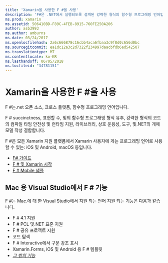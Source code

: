 ```yaml
---
title: 'Xamarin을 사용한 F #을 사용'
description: 'F#은 .NET에서 실행되도록 설계된 강력한 형식의 함수형 프로그래밍 언어입니다. 이 문서 언어의 기능 및 F #을 사용 하 여 빌드한 샘플에 대 한 링크의 대략적인 개요를 제공 합니다.'
ms.prod: xamarin
ms.assetid: 506410BD-F89C-4FEB-8915-760FE250A206
author: asb3993
ms.author: amburns
ms.date: 03/24/2017
ms.openlocfilehash: 2a6c666878c16cbb4aca6fbaa3c9f8d0c656d0bc
ms.sourcegitcommit: ea1dc12a3c2d7322f234997daacbfdb6ad542507
ms.translationtype: MT
ms.contentlocale: ko-KR
ms.lasthandoff: 06/05/2018
ms.locfileid: "34781151"
---
```

# <a name="using-f-with-xamarin"></a>Xamarin을 사용한 F #을 사용

F #는.net 오픈 소스, 크로스 플랫폼, 함수형 프로그래밍 언어입니다.

F # succinctness, 표현할 수, 및의 함수형 프로그래밍 형식 유추, 강력한 형식의 코드의 컴파일 타임 안전성 및 런타임 지원, 라이브러리, 상호 운용성, 도구, 및.NET의 개체 모델 작성 결합합니다.

F #은 모든 Xamarin 지원 플랫폼에서 Xamarin 사용자에 게는 프로그래밍 언어로 사용할 수 있는: iOS 및 Android, macOS 등입니다.

- [F# 가이드](https://docs.microsoft.com/dotnet/fsharp/)
- [F # 및 Xamarin 시작](overview.md)
- [F # Mobile 샘플](samples.md)

## <a name="f-features-in-visual-studio-for-mac"></a>Mac 용 Visual Studio에서 F # 기능

F #는 Mac.에 대 한 Visual Studio에서 지원 되는 언어 지원 되는 기능은 다음과 같습니다.

- F # 4.1 지원
- F # PCL 및.NET 표준 지원
- F # 공유 프로젝트 지원
- 코드 탐색
- F # Interactive에서 구문 강조 표시
- Xamarin.Forms, iOS 및 Android 용 F # 템플릿
- [*그 밖의 기능*](https://developer.xamarin.com/releases/studio/xamarin.studio_6.0/xamarin.studio_6.0/#F_Enhancements)

